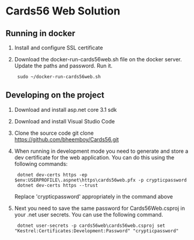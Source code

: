 # Cards56 Web Solution

## Running in docker

1. Install and configure SSL certificate

2. Download the docker-run-cards56web.sh file on the docker server. Update the paths and  password. Run it.


        sudo ~/docker-run-cards56web.sh


## Developing on the project

1. Download and install asp.net core 3.1 sdk

2. Download and install Visual Studio Code

3. Clone the source code
        git clone https://github.com/bheemboy/Cards56.git

4. When running in development mode you need to generate and store a dev certificate for the web application. You can do this using the following commands:


        dotnet dev-certs https -ep $env:USERPROFILE\.aspnet\https\cards56web.pfx -p crypticpassword
        dotnet dev-certs https --trust

    Replace 'crypticpassword' appropriately in the command above

5. Next you need to save the same password for Cards56Web.csproj in your .net user secrets. You can use the following command.


        dotnet user-secrets -p cards56web\cards56web.csproj set "Kestrel:Certificates:Development:Password" "crypticpassword"


